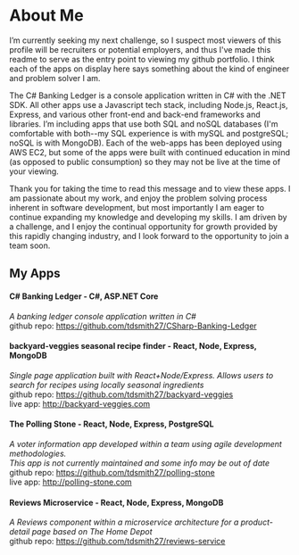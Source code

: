 # About Me
I’m currently seeking my next challenge, so I suspect most viewers of this profile will be recruiters or potential employers, and thus I've made this readme to serve as the entry point to viewing my github portfolio. I think each of the apps on display here says something about the kind of engineer and problem solver I am.

The C# Banking Ledger is a console application written in C# with the .NET SDK. All other apps use a Javascript tech stack, including Node.js, React.js, Express, and various other front-end and back-end frameworks and libraries. I’m including apps that use both SQL and noSQL databases (I'm comfortable with both--my SQL experience is with mySQL and postgreSQL; noSQL is with MongoDB). Each of the web-apps has been deployed using AWS EC2, but some of the apps were built with continued education in mind (as opposed to public consumption) so they may not be live at the time of your viewing.

Thank you for taking the time to read this message and to view these apps. I am passionate about my work, and enjoy the problem solving process inherent in software development, but most importantly I am eager to continue expanding my knowledge and developing my skills. I am driven by a challenge, and I enjoy the continual opportunity for growth provided by this rapidly changing industry, and I look forward to the opportunity to join a team soon.

## My Apps

#### C# Banking Ledger - C#, ASP.NET Core
_A banking ledger console application written in C#_<br>
github repo: https://github.com/tdsmith27/CSharp-Banking-Ledger

#### backyard-veggies seasonal recipe finder - React, Node, Express, MongoDB
_Single page application built with React+Node/Express. Allows users to search for recipes using locally seasonal ingredients_<br>
github repo: https://github.com/tdsmith27/backyard-veggies <br>
live app: http://backyard-veggies.com

#### The Polling Stone - React, Node, Express, PostgreSQL
_A voter information app developed within a team using agile development methodologies.<br>This app is not currently maintained and some info may be out of date_<br>
github repo: https://github.com/tdsmith27/polling-stone <br>
live app: http://polling-stone.com

#### Reviews Microservice - React, Node, Express, MongoDB
_A Reviews component within a microservice architecture for a product-detail page based on The Home Depot_<br>
github repo: https://github.com/tdsmith27/reviews-service
